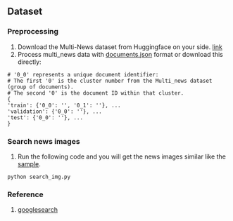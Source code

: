## Dataset  

### Preprocessing  

1. Download the Multi-News dataset from Huggingface on your side. [link](https://huggingface.co/datasets/alexfabbri/multi_news)
2. Process multi_news data with [documents.json](https://drive.google.com/file/d/1dE_0UmfDH5XggrLWD6xRK09BWIXjRTmc/view?usp=sharing) format or download this directly:

```
# '0_0' represents a unique document identifier:  
# The first '0' is the cluster number from the Multi_news dataset (group of documents).  
# The second '0' is the document ID within that cluster.  
{
'train': {'0_0': '', '0_1': ''}, ...
'validation': {'0_0': ''}, ...
'test': {'0_0': ''}, ...
}
```

### Search news images  

1. Run the following code and you will get the news images similar like the [sample](https://github.com/tingchihc/metasumperceiver/tree/main/dataset/sample).  
```
python search_img.py  
```

### Reference  

1. [googlesearch](https://github.com/Nv7-GitHub/googlesearch)  
